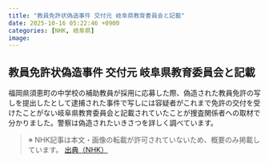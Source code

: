 ```yaml
---
title: "教員免許状偽造事件 交付元 岐阜県教育委員会と記載"
date: 2025-10-16 05:22:46 +0900
categories: [NHK, 岐阜県]
image: 
---
```

## 教員免許状偽造事件 交付元 岐阜県教育委員会と記載

福岡県須恵町の中学校の補助教員が採用に応募した際、偽造された教員免許の写しを提出したとして逮捕された事件で写しには容疑者がこれまで免許の交付を受けたことがない岐阜県教育委員会と記載されていたことが捜査関係者への取材で分かりました。警察は偽造されたいきさつを詳しく調べています。

> ※ NHK記事は本文・画像の転載が許可されていないため、概要のみ掲載しています。
[出典（NHK）](http://www3.nhk.or.jp/news/html/20251016/k10014950971000.html)
